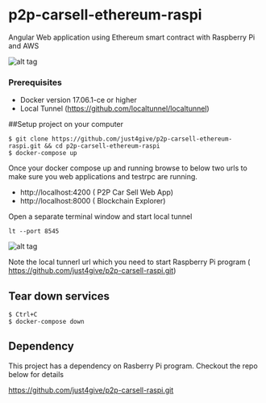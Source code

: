 # p2p-carsell-ethereum-raspi
Angular Web application using Ethereum smart contract with Raspberry Pi and AWS

![alt tag](https://user-images.githubusercontent.com/9275193/38164409-438fe77c-34d2-11e8-9123-2be73aa08700.png)

### Prerequisites 

- Docker version 17.06.1-ce or higher 
- Local Tunnel (https://github.com/localtunnel/localtunnel) 

##Setup project on your computer

```
$ git clone https://github.com/just4give/p2p-carsell-ethereum-raspi.git && cd p2p-carsell-ethereum-raspi
$ docker-compose up

```
Once your docker compose up and running browse to below two urls to make sure you web applications and testrpc are running.

- http://localhost:4200 ( P2P Car Sell Web App)
- http://localhost:8000 ( Blockchain Explorer) 

Open a separate terminal window and start local tunnel 
```
lt --port 8545
```
![alt tag](https://user-images.githubusercontent.com/9275193/38164396-d0a7a9c0-34d1-11e8-9af7-cc2b73f91c15.png)

Note the local tunnerl url which you need to start Raspberry Pi program ( https://github.com/just4give/p2p-carsell-raspi.git)

## Tear down services
```
$ Ctrl+C
$ docker-compose down
```
## Dependency
This project has a dependency on Rasberry Pi program. Checkout the repo below for details

 https://github.com/just4give/p2p-carsell-raspi.git
 
 

